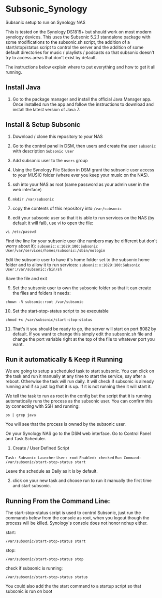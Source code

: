 # Subsonic_Synology
Subsonic setup to run on Synology NAS

This is tested on the Synology DS1815+ but should work on most modern synology devices.  This uses the Subsonic 5.2.1 standalone package with some modifications to the subsonic.sh script, the addition of a start/stop/status script to control the server and the addition of some default directories for music / playlists / podcasts so that subsonic doesn't try to access areas that don't exist by default.

The instructions below explain where to put everything and how to get it all running.

## Install Java

1) Go to the package manager and install the official Java Manager app.  Once installed run the app and follow the instructions to download and install the latest version of Java 7.

## Install & Setup Subsonic
1) Download / clone this repository to your NAS

2) Go to the control panel in DSM, then users and create the user `subsonic` with description `Subsonic User`

3) Add subsonic user to the `users` group

4) Using the Synology File Station in DSM grant the subsonic user access to your MUSIC folder (where ever you keep your music on the NAS).

5) ssh into your NAS as root (same password as your admin user in the web interface)

6) `mkdir /var/subsonic`

7) copy the contents of this repository into `/var/subsonic`

8) edit your subsonic user so that it is able to run services on the NAS (by default it will fail), use vi to open the file:

`vi /etc/passwd`

Find the line for your subsonic user (the numbers may be different but don't worry about it):
`subsonic:x:1029:100:Subsonic User/var/services/homes/subsonic:/sbin/nologin`

Edit the subsonic user to have it's home folder set to the subsonic home folder and to allow it to run services:
`subsonic:x:1029:100:Subsonic User:/var/subsonic:/bin/sh`

Save the file and exit

9) Set the subsonic user to own the subsonic folder so that it can create the files and folders it needs:

`chown -R subsonic:root /var/subsonic`

10) Set the start-stop-status script to be executable

`chmod +x /var/subsonic/start-stop-status`

11) That's it you should be ready to go, the server will start on port 8082 by default.  If you want to change this simply edit the subsonic.sh file and change the port variable right at the top of the file to whatever port you want.

## Run it automatically & Keep it Running

We are going to setup a scheduled task to start subsonic.  You can click on the task and run it manually at any time to start the service, say after a reboot.  Otherwise the task will run daily.  It will check if subsonic is already running and if so just log that it is up.  If it is not running then it will start it.

We tell the task to run as root in the config but the script that it is running automatically runs the process as the subsonic user.  You can confirm this by connecting with SSH and running:

`ps | grep java`

You will see that the process is owned by the subsonic user.

On your Synology NAS go to the DSM web interface.  Go to Control Panel and Task Scheduler.

1) Create / User Defined Script

`Task: Subsonic Launcher`
`User: root`
`Enabled: checked`
`Run Command:`
`/var/subsonic/start-stop-status start`

Leave the schedule as Daily as it is by default.

2) click on your new task and choose run to run it manually the first time and start subsonic.

## Running From the Command Line:

The start-stop-status script is used to control Subsonic, just run the commands below from the console as root, when you logout though the process will be killed.  Synology's console does not honor nohup either.

start:

`/var/subsonic/start-stop-status start`

stop:

`/var/subsonic/start-stop-status stop`

check if subsonic is running:

`/var/subsonic/start-stop-status status`

You could also add the the start command to a startup script so that subsonic is run on boot

